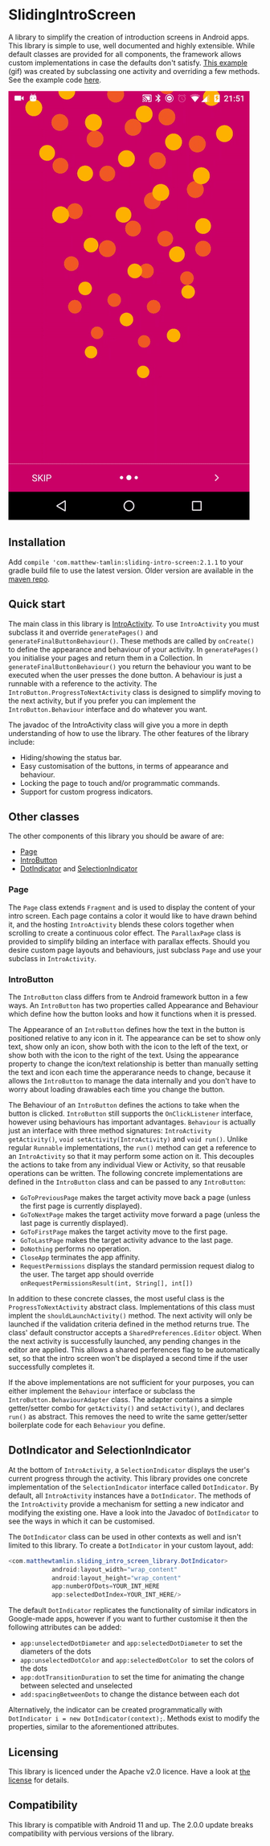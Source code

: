 # SlidingIntroScreen
A library to simplify the creation of introduction screens in Android apps. This library is simple to use, well documented and highly extensible. While default classes are provided for all components, the framework allows custom implementations in case the defaults don't satisfy. [This example](exampleapp/example.gif) (gif) was created by subclassing one activity and overriding a few methods. See the example code [here](exampleapp/src/main/java/com/matthewtamlin/exampleapp/ExampleActivity.java).

![Example of an intro](exampleapp/example.png)

## Installation
Add `compile 'com.matthew-tamlin:sliding-intro-screen:2.1.1` to your gradle build file to use the latest version. Older version are available in the [maven repo](https://bintray.com/matthewtamlin/maven/SlidingIntroScreen/view).

## Quick start
The main class in this library is [IntroActivity](library/src/main/java/com/matthewtamlin/sliding_intro_screen_library/IntroActivity.java). To use `IntroActivity` you must subclass it and override `generatePages()` and `generateFinalButtonBehaviour()`. These methods are called by `onCreate()` to define the appearance and behaviour of your activity. In `generatePages()` you initialise your pages and return them in a Collection. In `generateFinalButtonBehaviour()` you return the behaviour you want to be executed when the user presses the done button. A behaviour is just a runnable with a reference to the activity. The `IntroButton.ProgressToNextActivity` class is designed to simplify moving to the next activity, but if you prefer you can implement the `IntroButton.Behaviour` interface and do whatever you want.

The javadoc of the IntroActivity class will give you a more in depth understanding of how to use the library. The other features of the library include:
- Hiding/showing the status bar.
- Easy customisation of the buttons, in terms of appearance and behaviour.
- Locking the page to touch and/or programmatic commands.
- Support for custom progress indicators.

## Other classes
The other components of this library you should be aware of are:
- [Page](library/src/main/java/com/matthewtamlin/sliding_intro_screen_library/Page.java)
- [IntroButton](library/src/main/java/com/matthewtamlin/sliding_intro_screen_library/IntroButton.java)
- [DotIndicator](library/src/main/java/com/matthewtamlin/sliding_intro_screen_library/DotIndicator.java) and [SelectionIndicator](library/src/main/java/com/matthewtamlin/sliding_intro_screen_library/SelectionIndicator.java)

### Page
The `Page` class extends `Fragment` and is used to display the content of your intro screen. Each page contains a color it would like to have drawn behind it, and the hosting `IntroActivity` blends these colors together when scrolling to create a continuous color effect. The `ParallaxPage` class is provided to simplify bilding an interface with parallax effects. Should you desire custom page layouts and behaviours, just subclass `Page` and use your subclass in `IntroActivity`.

### IntroButton
The `IntroButton` class differs from te Android framework button in a few ways. An `IntroButton` has two properties called Appearance and Behaviour which define how the button looks and how it functions when it is pressed.

The Appearance of an `IntroButton` defines how the text in the button is positioned relative to any icon in it. The appearance can be set to show only text, show only an icon, show both with the icon to the left of the text, or show both with the icon to the right of the text. Using the appearance property to change the icon/text relationship is better than manually setting the text and icon each time the apperarance needs to change, because it allows the `IntroButton` to manage the data internally and you don't have to worry about loading drawables each time you change the button. 

The Behaviour of an `IntroButton` defines the actions to take when the button is clicked. `IntroButton` still supports the `OnClickListener` interface, however using behaviours has important advantages. `Behaviour` is actually just an interface with three method signatures: `IntroActivity getActivity()`, `void setActivity(IntroActivity)` and `void run()`. Unlike regular `Runnable` implementations, the `run()` method can get a reference to an `IntroActivity` so that it may perform some action on it. This decouples the actions to take from any individual View or Activity, so that reusable operations can be written. The following concrete implementations are defined in the `IntroButton` class and can be passed to any `IntroButton`:
- `GoToPreviousPage` makes the target activity move back a page (unless the first page is currently displayed).
- `GoToNextPage` makes the target activiity move forward a page (unless the last page is currently displayed).
- `GoToFirstPage` makes the target activity move to the first page.
- `GoToLastPage` makes the target activity advance to the last page.
- `DoNothing` performs no operation. 
- `CloseApp` terminates the app affinity.
- `RequestPermissions` displays the standard permission request dialog to the user. The target app should override `onRequestPermissionsResult(int, String[], int[])`

In addition to these concrete classes, the most useful class is the `ProgressToNextActivity` abstract class. Implementations of this class must implent the `shouldLaunchActivity()` method.  The next activity will only be launched if the validation criteria defined in the method returns true. The class' default constructor accepts a `SharedPreferences.Editor` object. When the next activity is successfully launched, any pending changes in the editor are applied. This allows a shared perferences flag to be automatically set, so that the intro screen won't be displayed a second time if the user successfully completes it.

If the above implementations are not sufficient for your purposes, you can either implement the `Behaviour` interface or subclass the `IntroButton.BehaviourAdapter` class. The adapter contains a simple getter/setter combo for `getActivity()` and `setActivity()`, and declares `run()` as abstract. This removes the need to write the same getter/setter boilerplate code for each `Behaviour` you define.

## DotIndicator and SelectionIndicator
At the bottom of `IntroActivity`, a `SelectionIndicator` displays the user's current progress through the activity. This library provides one concrete implementation of the `SelectionIndicator` interface called `DotIndicator`. By default, all `IntroActivity` instances have a `DotIndicator`. The methods of the `IntroActivity` provide a mechanism for setting a new indicator and modifying the existing one. Have a look into the Javadoc of `DotIndicator` to see the ways in which it can be customised. 

The `DotIndicator` class can be used in other contexts as well and isn't limited to this library. To create a `DotIndicator` in your custom layout, add:

```java
<com.matthewtamlin.sliding_intro_screen_library.DotIndicator>
            android:layout_width="wrap_content"
            android:layout_height="wrap_content"
            app:numberOfDots=YOUR_INT_HERE
            app:selectedDotIndex=YOUR_INT_HERE/>
```

The default `DotIndicator` replicates the functionality of similar indicators in Google-made apps, however if you want to further customise it then the following attributes can be added:

- `app:unselectedDotDiameter` and `app:selectedDotDiameter` to set the diameters of the dots
- `app:unselectedDotColor` and `app:selectedDotColor `to set the colors of the dots
- `app:dotTransitionDuration` to set the time for animating the change between selected and unselected 
- `add:spacingBetweenDots` to change the distance between each dot

Alternatively, the indicator can be created programmatically with `DotIndicator i = new DotIndicator(context);`. Methods exist to modify the properties, similar to the aforementioned attributes.

## Licensing
This library is licenced under the Apache v2.0 licence. Have a look at [the license](LICENSE) for details.

## Compatibility
This library is compatible with Android 11 and up. The 2.0.0 update breaks compatibility with pervious versions of the library.
